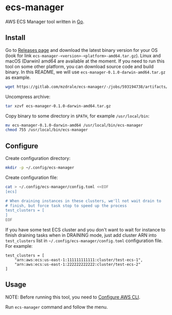 # ecs-manager

AWS ECS Manager tool written in [Go](https://golang.org).

## Install

Go to [Releases page](https://gitlab.com/mzdrale/ecs-manager/-/releases) and download the latest binary version for your OS (look for link `ecs-manager-<version>-<platform>-amd64.tar.gz`). Linux and macOS (Darwin) amd64 are available at the moment. If you need to run this tool on some other platform, you can download source code and build binary.
In this README, we will use `ecs-manager-0.1.0-darwin-amd64.tar.gz` as example.

```bash
wget https://gitlab.com/mzdrale/ecs-manager/-/jobs/593194738/artifacts/raw/target/ecs-manager-0.1.0-darwin-amd64.tar.gz
```

Uncompress archive:
```bash
tar xzvf ecs-manager-0.1.0-darwin-amd64.tar.gz
```

Copy binary to some directory in `$PATH`, for example `/usr/local/bin`:

```bash
mv ecs-manager-0.1.0-darwin-amd64 /usr/local/bin/ecs-manager
chmod 755 /usr/local/bin/ecs-manager
```

## Configure

Create configuration directory:

```bash
mkdir -p ~/.config/ecs-manager
```

Create configuration file:

```bash
cat > ~/.config/ecs-manager/config.toml <<EOF
[ecs]

# When draining instances in these clusters, we'll not wait drain to
# finish, but force task stop to speed up the process
test_clusters = [
]
EOF
```

If you have some test ECS cluster and you don't want to wait for instance to finish draining tasks when in DRAINING mode, just add cluster ARN into `test_clusters` list in `~/.config/ecs-manager/config.toml` configuration file. For example:

```
test_clusters = [
    "arn:aws:ecs:us-east-1:111111111111:cluster/test-ecs-1",
    "arn:aws:ecs:us-east-1:222222222222:cluster/test-ecs-2"
]
```

## Usage

NOTE: Before running this tool, you need to [Configure AWS CLI](https://docs.aws.amazon.com/cli/latest/userguide/cli-chap-configure.html).

Run `ecs-manager` command and follow the menu.
